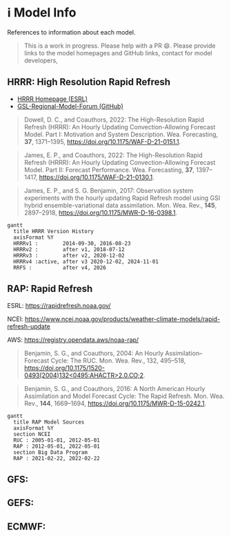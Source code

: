 # ℹ Model Info

References to information about each model.

> This is a work in progress. Please help with a PR 😄. Please provide links to the model homepages and GitHub links, contact for model developers, 

## HRRR: High Resolution Rapid Refresh

- [HRRR Homepage (ESRL)](https://rapidrefresh.noaa.gov/hrrr/ "Details about the HRRR model and graphics for the most recent runs.")
- [GSL-Regional-Model-Forum (GitHub)](https://github.com/NOAA-GSL/GSL-Regional-Model-Forum/discussions/ "Ask the HRRR model developers and the community about the HRRR model.")

> Dowell, D. C., and Coauthors, 2022: The High-Resolution Rapid Refresh (HRRR): An Hourly Updating Convection-Allowing Forecast Model. Part I: Motivation and System Description. Wea. Forecasting, **37**, 1371–1395, <https://doi.org/10.1175/WAF-D-21-0151.1>.

> James, E. P., and Coauthors, 2022: The High-Resolution Rapid Refresh (HRRR): An Hourly Updating Convection-Allowing Forecast Model. Part II: Forecast Performance. Wea. Forecasting, **37**, 1397–1417, <https://doi.org/10.1175/WAF-D-21-0130.1>.

> James, E. P., and S. G. Benjamin, 2017: Observation system experiments with the hourly updating Rapid Refresh model using GSI hybrid ensemble-variational data assimilation. Mon. Wea. Rev., **145**, 2897–2918, <https://doi.org/10.1175/MWR-D-16-0398.1>.


```{mermaid}
gantt
  title HRRR Version History
  axisFormat %Y
  HRRRv1 :        2014-09-30, 2016-08-23
  HRRRv2 :        after v1, 2018-07-12
  HRRRv3 :        after v2, 2020-12-02
  HRRRv4 :active, after v3 2020-12-02, 2024-11-01
  RRFS :          after v4, 2026
```


## RAP: Rapid Refresh

ESRL: https://rapidrefresh.noaa.gov/

NCEI: https://www.ncei.noaa.gov/products/weather-climate-models/rapid-refresh-update

AWS: https://registry.opendata.aws/noaa-rap/

> Benjamin, S. G., and Coauthors, 2004: An Hourly Assimilation–Forecast Cycle: The RUC. Mon. Wea. Rev., 132, 495–518, [https://doi.org/10.1175/1520-0493(2004)132<0495:AHACTR>2.0.CO;2](https://doi.org/10.1175/1520-0493(2004)132<0495:AHACTR>2.0.CO;2).

> Benjamin, S. G., and Coauthors, 2016: A North American Hourly Assimilation and Model Forecast Cycle: The Rapid Refresh. Mon. Wea. Rev., **144**, 1669–1694, <https://doi.org/10.1175/MWR-D-15-0242.1>.

```{mermaid}
gantt
  title RAP Model Sources
  axisFormat %Y
  section NCEI
  RUC : 2005-01-01, 2012-05-01
  RAP : 2012-05-01, 2022-05-01
  section Big Data Program
  RAP : 2021-02-22, 2022-02-22
```




## GFS:

## GEFS:

## ECMWF:
